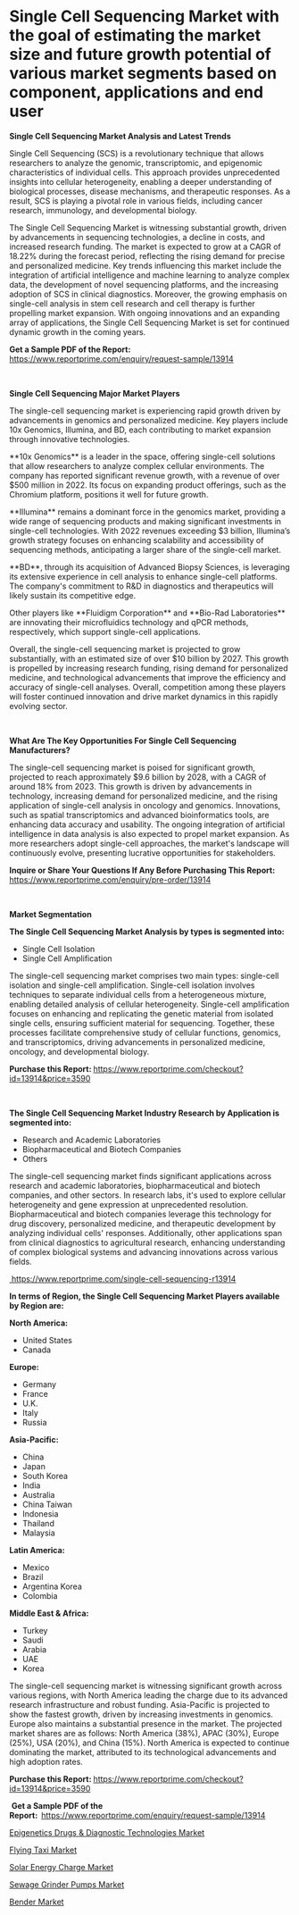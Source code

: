 <p><h1>Single Cell Sequencing Market with the goal of estimating the market size and future growth potential of various market segments based on component, applications and end user</h1></p><p><strong>Single Cell Sequencing Market Analysis and Latest Trends</strong></p>
<p><p>Single Cell Sequencing (SCS) is a revolutionary technique that allows researchers to analyze the genomic, transcriptomic, and epigenomic characteristics of individual cells. This approach provides unprecedented insights into cellular heterogeneity, enabling a deeper understanding of biological processes, disease mechanisms, and therapeutic responses. As a result, SCS is playing a pivotal role in various fields, including cancer research, immunology, and developmental biology.</p><p>The Single Cell Sequencing Market is witnessing substantial growth, driven by advancements in sequencing technologies, a decline in costs, and increased research funding. The market is expected to grow at a CAGR of 18.22% during the forecast period, reflecting the rising demand for precise and personalized medicine. Key trends influencing this market include the integration of artificial intelligence and machine learning to analyze complex data, the development of novel sequencing platforms, and the increasing adoption of SCS in clinical diagnostics. Moreover, the growing emphasis on single-cell analysis in stem cell research and cell therapy is further propelling market expansion. With ongoing innovations and an expanding array of applications, the Single Cell Sequencing Market is set for continued dynamic growth in the coming years.</p></p>
<p><strong>Get a Sample PDF of the Report:&nbsp;</strong> <a href="https://www.reportprime.com/enquiry/request-sample/13914?utm_campaign=63&utm_medium=2&utm_source=Github&utm_content=ia&utm_term=29112024&utm_id=single-cell-sequencing">https://www.reportprime.com/enquiry/request-sample/13914</a></p>
<p>&nbsp;</p>
<p><strong>Single Cell Sequencing Major Market Players</strong></p>
<p><p>The single-cell sequencing market is experiencing rapid growth driven by advancements in genomics and personalized medicine. Key players include 10x Genomics, Illumina, and BD, each contributing to market expansion through innovative technologies.</p><p>**10x Genomics** is a leader in the space, offering single-cell solutions that allow researchers to analyze complex cellular environments. The company has reported significant revenue growth, with a revenue of over $500 million in 2022. Its focus on expanding product offerings, such as the Chromium platform, positions it well for future growth.</p><p>**Illumina** remains a dominant force in the genomics market, providing a wide range of sequencing products and making significant investments in single-cell technologies. With 2022 revenues exceeding $3 billion, Illumina’s growth strategy focuses on enhancing scalability and accessibility of sequencing methods, anticipating a larger share of the single-cell market.</p><p>**BD**, through its acquisition of Advanced Biopsy Sciences, is leveraging its extensive experience in cell analysis to enhance single-cell platforms. The company's commitment to R&D in diagnostics and therapeutics will likely sustain its competitive edge.</p><p>Other players like **Fluidigm Corporation** and **Bio-Rad Laboratories** are innovating their microfluidics technology and qPCR methods, respectively, which support single-cell applications.</p><p>Overall, the single-cell sequencing market is projected to grow substantially, with an estimated size of over $10 billion by 2027. This growth is propelled by increasing research funding, rising demand for personalized medicine, and technological advancements that improve the efficiency and accuracy of single-cell analyses. Overall, competition among these players will foster continued innovation and drive market dynamics in this rapidly evolving sector.</p></p>
<p>&nbsp;</p>
<p><strong>What Are The Key Opportunities For Single Cell Sequencing Manufacturers?</strong></p>
<p><p>The single-cell sequencing market is poised for significant growth, projected to reach approximately $9.6 billion by 2028, with a CAGR of around 18% from 2023. This growth is driven by advancements in technology, increasing demand for personalized medicine, and the rising application of single-cell analysis in oncology and genomics. Innovations, such as spatial transcriptomics and advanced bioinformatics tools, are enhancing data accuracy and usability. The ongoing integration of artificial intelligence in data analysis is also expected to propel market expansion. As more researchers adopt single-cell approaches, the market's landscape will continuously evolve, presenting lucrative opportunities for stakeholders.</p></p>
<p><strong>Inquire or Share Your Questions If Any Before Purchasing This Report:</strong> <a href="https://www.reportprime.com/enquiry/pre-order/13914?utm_campaign=63&utm_medium=2&utm_source=Github&utm_content=ia&utm_term=29112024&utm_id=single-cell-sequencing">https://www.reportprime.com/enquiry/pre-order/13914</a></p>
<p>&nbsp;</p>
<p><strong>Market Segmentation</strong></p>
<p><strong>The Single Cell Sequencing Market Analysis by types is segmented into:</strong></p>
<p><ul><li>Single Cell Isolation</li><li>Single Cell Amplification</li></ul></p>
<p><p>The single-cell sequencing market comprises two main types: single-cell isolation and single-cell amplification. Single-cell isolation involves techniques to separate individual cells from a heterogeneous mixture, enabling detailed analysis of cellular heterogeneity. Single-cell amplification focuses on enhancing and replicating the genetic material from isolated single cells, ensuring sufficient material for sequencing. Together, these processes facilitate comprehensive study of cellular functions, genomics, and transcriptomics, driving advancements in personalized medicine, oncology, and developmental biology.</p></p>
<p><strong>Purchase this Report:&nbsp;</strong><a href="https://www.reportprime.com/checkout?id=13914&price=3590&utm_campaign=63&utm_medium=2&utm_source=Github&utm_content=ia&utm_term=29112024&utm_id=single-cell-sequencing">https://www.reportprime.com/checkout?id=13914&price=3590</a></p>
<p>&nbsp;</p>
<p><strong>The Single Cell Sequencing Market Industry Research by Application is segmented into:</strong></p>
<p><ul><li>Research and Academic Laboratories</li><li>Biopharmaceutical and Biotech Companies</li><li>Others</li></ul></p>
<p><p>The single-cell sequencing market finds significant applications across research and academic laboratories, biopharmaceutical and biotech companies, and other sectors. In research labs, it's used to explore cellular heterogeneity and gene expression at unprecedented resolution. Biopharmaceutical and biotech companies leverage this technology for drug discovery, personalized medicine, and therapeutic development by analyzing individual cells' responses. Additionally, other applications span from clinical diagnostics to agricultural research, enhancing understanding of complex biological systems and advancing innovations across various fields.</p></p>
<p><a href="https://www.reportprime.com/single-cell-sequencing-r13914?utm_campaign=63&utm_medium=2&utm_source=Github&utm_content=ia&utm_term=29112024&utm_id=single-cell-sequencing">&nbsp;https://www.reportprime.com/single-cell-sequencing-r13914</a></p>
<p><strong>In terms of Region, the Single Cell Sequencing Market Players available by Region are:</strong></p>
<p>
    <p> <strong> North America: </strong>
        <ul>
            <li>United States</li>
            <li>Canada</li>
        </ul>
        </p> 
    <p> <strong> Europe: </strong>
        <ul>
            <li>Germany</li>
            <li>France</li>
            <li>U.K.</li>
            <li>Italy</li>
            <li>Russia</li>
        </ul>
        </p> 
    <p> <strong> Asia-Pacific: </strong>
        <ul>
            <li>China</li>
            <li>Japan</li>
            <li>South Korea</li>
            <li>India</li>
            <li>Australia</li>
            <li>China Taiwan</li>
            <li>Indonesia</li>
            <li>Thailand</li>
            <li>Malaysia</li>
        </ul>
        </p> 
    <p> <strong> Latin America: </strong>
        <ul>
            <li>Mexico</li>
            <li>Brazil</li>
            <li>Argentina Korea</li>
            <li>Colombia</li>
        </ul>
        </p> 
    <p> <strong> Middle East & Africa: </strong>
        <ul>
            <li>Turkey</li>
            <li>Saudi</li>
            <li>Arabia</li>
            <li>UAE</li>
            <li>Korea</li>
        </ul>
    </p>
    </p>
<p><p>The single-cell sequencing market is witnessing significant growth across various regions, with North America leading the charge due to its advanced research infrastructure and robust funding. Asia-Pacific is projected to show the fastest growth, driven by increasing investments in genomics. Europe also maintains a substantial presence in the market. The projected market shares are as follows: North America (38%), APAC (30%), Europe (25%), USA (20%), and China (15%). North America is expected to continue dominating the market, attributed to its technological advancements and high adoption rates.</p></p>
<p><strong>Purchase this Report: </strong><a href="https://www.reportprime.com/checkout?id=13914&price=3590&utm_campaign=63&utm_medium=2&utm_source=Github&utm_content=ia&utm_term=29112024&utm_id=single-cell-sequencing">https://www.reportprime.com/checkout?id=13914&price=3590</a></p>
<p>&nbsp;<strong>Get a Sample PDF of the Report:&nbsp;&nbsp;</strong><a href="https://www.reportprime.com/enquiry/request-sample/13914?utm_campaign=63&utm_medium=2&utm_source=Github&utm_content=ia&utm_term=29112024&utm_id=single-cell-sequencing">https://www.reportprime.com/enquiry/request-sample/13914</a></p>
<p><strong></strong></p>
<p><p><a href="https://github.com/SanjidaMahmud54/Market-Research-Report-List-1/blob/main/epigenetics-drugs-diagnostic-technologies-market.md?utm_campaign=63&utm_medium=2&utm_source=Github&utm_content=ia&utm_term=29112024&utm_id=single-cell-sequencing">Epigenetics Drugs & Diagnostic Technologies Market</a></p><p><a href="https://github.com/WashimHussain441/Market-Research-Report-List-1/blob/main/flying-taxi-market.md?utm_campaign=63&utm_medium=2&utm_source=Github&utm_content=ia&utm_term=29112024&utm_id=single-cell-sequencing">Flying Taxi Market</a></p><p><a href="https://issuu.com/reportprime-2/docs/solar-energy-charge-market-size-2030.pptx?utm_campaign=63&utm_medium=2&utm_source=Github&utm_content=ia&utm_term=29112024&utm_id=single-cell-sequencing">Solar Energy Charge Market</a></p><p><a href="https://issuu.com/reportprime-2/docs/sewage-grinder-pumps-market-size-2030.pptx?utm_campaign=63&utm_medium=2&utm_source=Github&utm_content=ia&utm_term=29112024&utm_id=single-cell-sequencing">Sewage Grinder Pumps Market</a></p><p><a href="https://www.linkedin.com/pulse/exploring-bender-market-strategic-insights-growth-twqtf?utm_campaign=63&utm_medium=2&utm_source=Github&utm_content=ia&utm_term=29112024&utm_id=single-cell-sequencing">Bender Market</a></p></p>